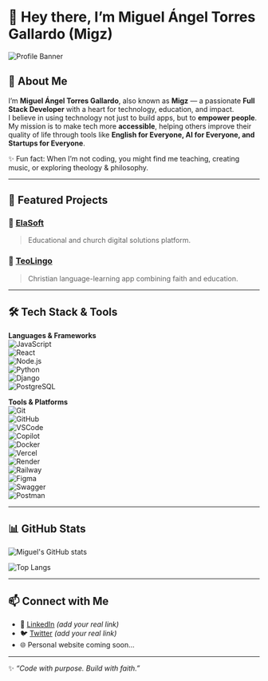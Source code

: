 <!--
**MiguelAngelTG7/MiguelAngelTG7** is a ✨ _special_ ✨ repository because its `README.md` (this file) appears on your GitHub profile.

Here are some ideas to get you started:

- 🔭 I’m currently working on ...
- 🌱 I’m currently learning ...
- 👯 I’m looking to collaborate on ...
- 🤔 I’m looking for help with ...
- 💬 Ask me about ...
- 📫 How to reach me: ...
- 😄 Pronouns: ...
- ⚡ Fun fact: ...
-->

# 👋 Hey there, I’m Miguel Ángel Torres Gallardo (Migz)

![Profile Banner]([https://media0.giphy.com/media/v1.Y2lkPTc5MGI3NjExeXJ4cWM2cmZ4dzJjczRodncxZXlxNTVoOWRwem4yYWRqbHM5cnl1diZlcD12MV9pbnRlcm5hbF9naWZfYnlfaWQmY3Q9Zw/hKdDwtTZ6gD0AS7etL/giphy.gif])

## 🚀 About Me  
I’m **Miguel Ángel Torres Gallardo**, also known as **Migz** — a passionate **Full Stack Developer** with a heart for technology, education, and impact.  
I believe in using technology not just to build apps, but to **empower people**. My mission is to make tech more **accessible**, helping others improve their quality of life through tools like **English for Everyone, AI for Everyone, and Startups for Everyone**.  

✨ Fun fact: When I’m not coding, you might find me teaching, creating music, or exploring theology & philosophy.

---

## 📂 Featured Projects  

### 🔹 [ElaSoft](https://ela-soft-front.vercel.app)  
> Educational and church digital solutions platform.  

### 🔹 [TeoLingo](https://teolingo-front.vercel.app)  
> Christian language-learning app combining faith and education.  

---

## 🛠️ Tech Stack & Tools  

**Languages & Frameworks**  
![JavaScript](https://img.shields.io/badge/JavaScript-F7DF1E?style=for-the-badge&logo=javascript&logoColor=black)  
![React](https://img.shields.io/badge/React-20232A?style=for-the-badge&logo=react&logoColor=61DAFB)  
![Node.js](https://img.shields.io/badge/Node.js-339933?style=for-the-badge&logo=node.js&logoColor=white)  
![Python](https://img.shields.io/badge/Python-3776AB?style=for-the-badge&logo=python&logoColor=white)  
![Django](https://img.shields.io/badge/Django-092E20?style=for-the-badge&logo=django&logoColor=white)  
![PostgreSQL](https://img.shields.io/badge/PostgreSQL-316192?style=for-the-badge&logo=postgresql&logoColor=white)  

**Tools & Platforms**  
![Git](https://img.shields.io/badge/Git-F05032?style=for-the-badge&logo=git&logoColor=white)  
![GitHub](https://img.shields.io/badge/GitHub-181717?style=for-the-badge&logo=github&logoColor=white)  
![VSCode](https://img.shields.io/badge/VSCode-007ACC?style=for-the-badge&logo=visual-studio-code&logoColor=white)  
![Copilot](https://img.shields.io/badge/GitHub_Copilot-000000?style=for-the-badge&logo=github&logoColor=white)  
![Docker](https://img.shields.io/badge/Docker-2496ED?style=for-the-badge&logo=docker&logoColor=white)  
![Vercel](https://img.shields.io/badge/Vercel-000000?style=for-the-badge&logo=vercel&logoColor=white)  
![Render](https://img.shields.io/badge/Render-46E3B7?style=for-the-badge&logo=render&logoColor=black)  
![Railway](https://img.shields.io/badge/Railway-0B0D0E?style=for-the-badge&logo=railway&logoColor=white)  
![Figma](https://img.shields.io/badge/Figma-F24E1E?style=for-the-badge&logo=figma&logoColor=white)  
![Swagger](https://img.shields.io/badge/Swagger-85EA2D?style=for-the-badge&logo=swagger&logoColor=black)  
![Postman](https://img.shields.io/badge/Postman-FF6C37?style=for-the-badge&logo=postman&logoColor=white)  

---

## 📊 GitHub Stats  

![Miguel's GitHub stats](https://github-readme-stats.vercel.app/api?username=miguelatorres&show_icons=true&theme=tokyonight)  

![Top Langs](https://github-readme-stats.vercel.app/api/top-langs/?username=miguelatorres&layout=compact&theme=tokyonight)  

---

## 📫 Connect with Me  
- 💼 [LinkedIn](https://www.linkedin.com) *(add your real link)*  
- 🐦 [Twitter](https://twitter.com) *(add your real link)*  
- 🌐 Personal website coming soon...  

---

✨ *“Code with purpose. Build with faith.”*  




